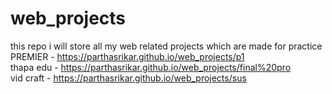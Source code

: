 # web_projects
this repo i will store all my web related projects which are made for practice
PREMIER - https://parthasrikar.github.io/web_projects/p1 <br/>
thapa edu - https://parthasrikar.github.io/web_projects/final%20pro <br/>
vid craft - https://parthasrikar.github.io/web_projects/sus
